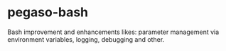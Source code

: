 # pegaso-bash
Bash improvement and enhancements likes: parameter management via environment variables, logging, debugging and other.
